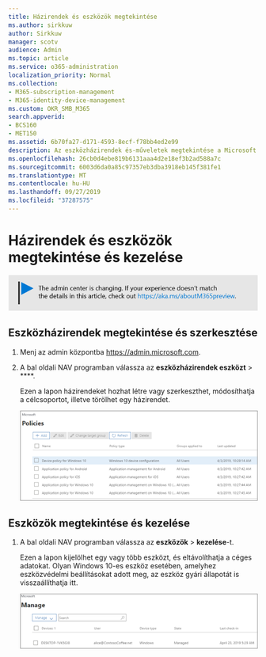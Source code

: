 ```yaml
---
title: Házirendek és eszközök megtekintése
ms.author: sirkkuw
author: Sirkkuw
manager: scotv
audience: Admin
ms.topic: article
ms.service: o365-administration
localization_priority: Normal
ms.collection:
- M365-subscription-management
- M365-identity-device-management
ms.custom: OKR_SMB_M365
search.appverid:
- BCS160
- MET150
ms.assetid: 6b70fa27-d171-4593-8ecf-f78bb4ed2e99
description: Az eszközházirendek és-műveletek megtekintése a Microsoft 365-es vállalati szintű globális rendszergazdai hitelesítő adatokkal történő bejelentkezéssel.
ms.openlocfilehash: 26cb0d4ebe819b6131aaa4d2e18ef3b2ad588a7c
ms.sourcegitcommit: 6003d6da0a85c97357eb3dba3918eb145f381fe1
ms.translationtype: MT
ms.contentlocale: hu-HU
ms.lasthandoff: 09/27/2019
ms.locfileid: "37287575"
---
```

# <a name="view-and-manage-policies-and-devices"></a>Házirendek és eszközök megtekintése és kezelése

[![Label, hogy tudd, az admin központ változik, és találsz további részleteket a aka.ms/aboutM365preview.](media/m365admincenterchanging.png)](https://docs.microsoft.com/office365/admin/microsoft-365-admin-center-preview)

## <a name="view-and-edit-device-policies"></a>Eszközházirendek megtekintése és szerkesztése

1.  Menj az admin központba <a href="https://go.microsoft.com/fwlink/p/?linkid=837890" target="_blank">https://admin.microsoft.com</a>.
2. A bal oldali NAV programban válassza az **eszközházirendek eszközt** \> ****.

    Ezen a lapon házirendeket hozhat létre vagy szerkeszthet, módosíthatja a célcsoportot, illetve törölhet egy házirendet.

    ![Screenshot of the Policies page](media/devicepolicies.png)
  
## <a name="view-and-manage-devices"></a>Eszközök megtekintése és kezelése


1. A bal oldali NAV programban válassza az **eszközök** \> **kezelése**-t. 
    
    Ezen a lapon kijelölhet egy vagy több eszközt, és eltávolíthatja a céges adatokat. Olyan Windows 10-es eszköz esetében, amelyhez eszközvédelmi beállításokat adott meg, az eszköz gyári állapotát is visszaállíthatja itt.
  
   ![Eszközök kezelése lap](media/devicesmanage.png)

